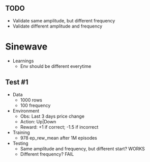 ## TODO
* Validate same amplitude, but different frequency
* Validate different amplitude and frequency



# Sinewave
* Learnings
    * Env should be different everytime



## Test #1
* Data
    * 1000 rows
    * 100 frequency
* Environment   
    * Obs: Last 3 days price change   
    * Action: Up|Down   
    * Reward: +1 if correct; -1.5 if incorrect   
* Training
    * 978 ep_rew_mean after 1M episodes
* Testing
    * Same amplitude and frequency, but different start? WORKS
    * Different frequency? FAIL








